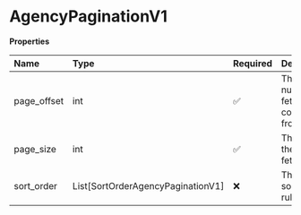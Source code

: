 # AgencyPaginationV1

**Properties**

| Name        | Type                              | Required | Description                                      |
| :---------- | :-------------------------------- | :------- | :----------------------------------------------- |
| page_offset | int                               | ✅       | The page number to fetch, starts counting from 1 |
| page_size   | int                               | ✅       | The size of the page to fetch                    |
| sort_order  | List[SortOrderAgencyPaginationV1] | ❌       | The list of sorting rules                        |

<!-- This file was generated by liblab | https://liblab.com/ -->
